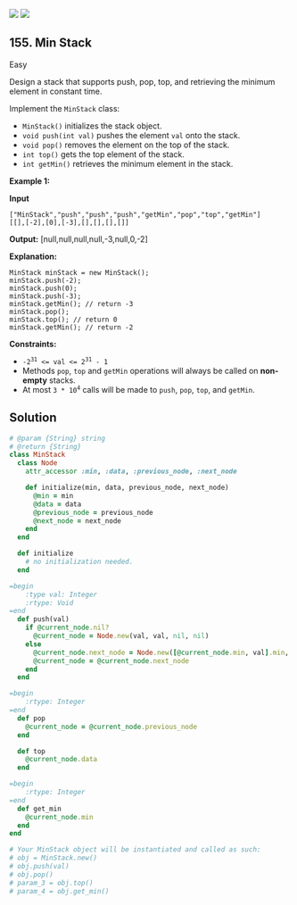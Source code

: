 [![](https://img.shields.io/github/stars/javadev/LeetCode-in-All?label=Stars&style=flat-square)](https://github.com/javadev/LeetCode-in-All)
[![](https://img.shields.io/github/forks/javadev/LeetCode-in-All?label=Fork%20me%20on%20GitHub%20&style=flat-square)](https://github.com/javadev/LeetCode-in-All/fork)

## 155\. Min Stack

Easy

Design a stack that supports push, pop, top, and retrieving the minimum element in constant time.

Implement the `MinStack` class:

*   `MinStack()` initializes the stack object.
*   `void push(int val)` pushes the element `val` onto the stack.
*   `void pop()` removes the element on the top of the stack.
*   `int top()` gets the top element of the stack.
*   `int getMin()` retrieves the minimum element in the stack.

**Example 1:**

**Input**

    ["MinStack","push","push","push","getMin","pop","top","getMin"]
    [[],[-2],[0],[-3],[],[],[],[]]

**Output:** [null,null,null,null,-3,null,0,-2]

**Explanation:**

    MinStack minStack = new MinStack();
    minStack.push(-2);
    minStack.push(0);
    minStack.push(-3);
    minStack.getMin(); // return -3
    minStack.pop();
    minStack.top(); // return 0
    minStack.getMin(); // return -2 

**Constraints:**

*   <code>-2<sup>31</sup> <= val <= 2<sup>31</sup> - 1</code>
*   Methods `pop`, `top` and `getMin` operations will always be called on **non-empty** stacks.
*   At most <code>3 * 10<sup>4</sup></code> calls will be made to `push`, `pop`, `top`, and `getMin`.

## Solution

```ruby
# @param {String} string
# @return {String}
class MinStack
  class Node
    attr_accessor :min, :data, :previous_node, :next_node

    def initialize(min, data, previous_node, next_node)
      @min = min
      @data = data
      @previous_node = previous_node
      @next_node = next_node
    end
  end

  def initialize
    # no initialization needed.
  end

=begin
    :type val: Integer
    :rtype: Void
=end
  def push(val)
    if @current_node.nil?
      @current_node = Node.new(val, val, nil, nil)
    else
      @current_node.next_node = Node.new([@current_node.min, val].min, val, @current_node, nil)
      @current_node = @current_node.next_node
    end
  end

=begin
    :rtype: Integer
=end
  def pop
    @current_node = @current_node.previous_node
  end

  def top
    @current_node.data
  end

=begin
    :rtype: Integer
=end
  def get_min
    @current_node.min
  end
end

# Your MinStack object will be instantiated and called as such:
# obj = MinStack.new()
# obj.push(val)
# obj.pop()
# param_3 = obj.top()
# param_4 = obj.get_min()
```